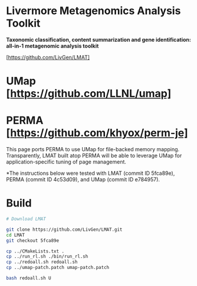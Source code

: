 # Livermore  Metagenomics  Analysis  Toolkit
**Taxonomic classification, content summarization
 and gene identification: all-in-1 metagenomic analysis toolkit**

[https://github.com/LivGen/LMAT]

# UMap [https://github.com/LLNL/umap]

# PERMA [https://github.com/khyox/perm-je]

This page ports PERMA to use UMap for file-backed memory mapping. Transparently, LMAT built atop PERMA will be able to leverage UMap for application-specific tuning of page management.


*The instructions below were tested with LMAT (commit ID 5fca89e), PERMA (commit ID 4c53d09), and UMap (commit ID e784957).


# Build

```bash
# Download LMAT

git clone https://github.com/LivGen/LMAT.git
cd LMAT
git checkout 5fca89e

cp ../CMakeLists.txt .
cp ../run_rl.sh ./bin/run_rl.sh
cp ../redoall.sh redoall.sh
cp ../umap-patch.patch umap-patch.patch

bash redoall.sh U

```

